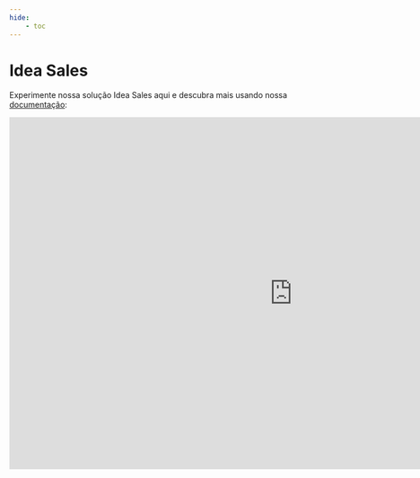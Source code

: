 ```yaml
---
hide:
    - toc
---
```



# Idea Sales

Experimente nossa solução Idea Sales aqui e descubra mais usando nossa [documentação](./ficha_tecnica.md):

<iframe title="Fluxo Financeiro v3" width="1008" height="627.2" src="https://app.powerbi.com/view?r=eyJrIjoiNDY1YjUwZTUtMThmNS00NDI1LTg0NGEtMGFlNjZjNWM3MGRkIiwidCI6Ijk0ODViZDU1LTkyYzAtNDIxMi05NmNhLTkxNDNiYjhhNzA0NSJ9" frameborder="0" allowFullScreen="true"></iframe>

